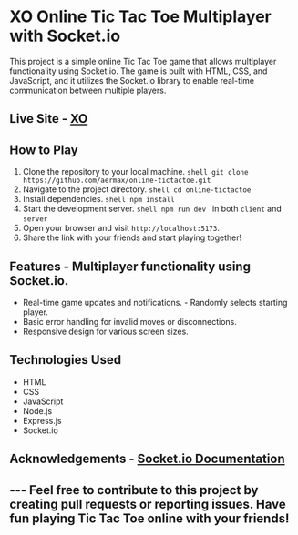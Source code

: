 # XO Online Tic Tac Toe Multiplayer with Socket.io

This project is a simple online Tic Tac Toe game that allows multiplayer functionality using Socket.io.
The game is built with HTML, CSS, and JavaScript, and it utilizes the Socket.io library to enable real-time communication between multiple players.

## Live Site - [XO](https://maxo.netlify.app/)

## How to Play

1. Clone the repository to your local machine. `shell git clone https://github.com/aermax/online-tictactoe.git `
2. Navigate to the project directory. `shell cd online-tictactoe `
3. Install dependencies. `shell npm install `
4. Start the development server. `shell npm run dev ` in both `client` and `server`
5. Open your browser and visit `http://localhost:5173`.
6. Share the link with your friends and start playing together!

## Features - Multiplayer functionality using Socket.io.

- Real-time game updates and notifications. - Randomly selects starting player.
- Basic error handling for invalid moves or disconnections.
- Responsive design for various screen sizes.

## Technologies Used

- HTML
- CSS
- JavaScript
- Node.js
- Express.js
- Socket.io

## Acknowledgements - [Socket.io Documentation](https://socket.io/docs/)

## --- Feel free to contribute to this project by creating pull requests or reporting issues. Have fun playing Tic Tac Toe online with your friends!
